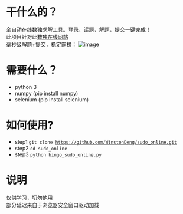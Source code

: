 # 干什么的？
全自动在线数独求解工具。登录，读题，解题，提交一键完成！
</br>
此项目针对此[数独在线网站](https://www.oubk.com/)
</br>
毫秒级解题+提交，稳定霸榜：
![image](https://github.com/WinstonDeng/sudo_online/tree/master/images/leaderboard.png)
# 需要什么？
* python 3
* numpy (pip install numpy)
* selenium (pip install selenium)
# 如何使用?
* step1
<code>git clone https://github.com/WinstonDeng/sudo_online.git</code>
* step2
<code>cd sudo_online</code>
* step3
<code>python bingo_sudo_online.py</code>
# 说明
仅供学习，切勿他用
</br>
部分延迟来自于浏览器安全窗口驱动加载
